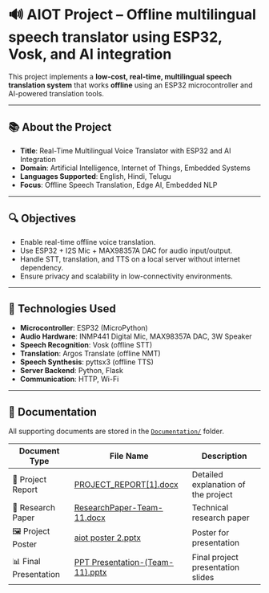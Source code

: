 # 🔊 AIOT Project – Offline multilingual speech translator using ESP32, Vosk, and AI integration

This project implements a **low-cost, real-time, multilingual speech translation system** that works **offline** using an ESP32 microcontroller and AI-powered translation tools.

---

## 📚 About the Project

- **Title**: Real-Time Multilingual Voice Translator with ESP32 and AI Integration  
- **Domain**: Artificial Intelligence, Internet of Things, Embedded Systems  
- **Languages Supported**: English, Hindi, Telugu  
- **Focus**: Offline Speech Translation, Edge AI, Embedded NLP  

---

## 🔍 Objectives

- Enable real-time offline voice translation.
- Use ESP32 + I2S Mic + MAX98357A DAC for audio input/output.
- Handle STT, translation, and TTS on a local server without internet dependency.
- Ensure privacy and scalability in low-connectivity environments.

---

## 🧠 Technologies Used

- **Microcontroller**: ESP32 (MicroPython)
- **Audio Hardware**: INMP441 Digital Mic, MAX98357A DAC, 3W Speaker
- **Speech Recognition**: Vosk (offline STT)
- **Translation**: Argos Translate (offline NMT)
- **Speech Synthesis**: pyttsx3 (offline TTS)
- **Server Backend**: Python, Flask
- **Communication**: HTTP, Wi-Fi

---

## 📄 Documentation

All supporting documents are stored in the [`Documentation/`](./Documentation/) folder.

| Document Type          | File Name                                                                       | Description                         |
|------------------------|----------------------------------------------------------------------------------|-------------------------------------|
| 📘 Project Report       | [PROJECT_REPORT[1].docx](./Documentation/PROJECT_REPORT[1].docx)                 | Detailed explanation of the project |
| 📄 Research Paper       | [ResearchPaper-Team-11.docx](./Documentation/ResearchPaper-Team-11.docx)         | Technical research paper            |
| 🖼️ Project Poster       | [aiot poster 2.pptx](./Documentation/aiot%20poster%202.pptx)                     | Poster for presentation             |
| 📊 Final Presentation   | [PPT Presentation-(Team-11).pptx](./Documentation/PPT%20Presentation-(Team-11).pptx) | Final project presentation slides   |




